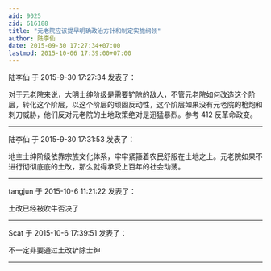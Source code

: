 ```yaml
---
aid: 9025
zid: 616188
title: "元老院应该提早明确政治方针和制定实施纲领"
author: 陆李仙
date: 2015-09-30 17:27:34+07:00
lastmod: 2015-10-06 17:39:00+07:00
---
```


陆李仙 于 2015-9-30 17:27:34 发表了：

对于元老院来说，大明士绅阶级是需要铲除的敌人，不管元老院如何改造这个阶层，转化这个阶层，以这个阶层的顽固反动性，这个阶层如果没有元老院的枪炮和刺刀威胁，他们反对元老院的土地政策绝对是迅猛暴烈。参考 412 反革命政变。

---

陆李仙 于 2015-9-30 17:31:53 发表了：

地主士绅阶级依靠宗族文化体系，牢牢紧箍着农民舒服在土地之上。元老院如果不进行彻彻底底的土改，那么就得承受上百年的社会动荡。

---

tangjun 于 2015-10-6 11:21:22 发表了：

土改已经被吹牛否决了

---

Scat 于 2015-10-6 17:39:51 发表了：

不一定非要通过土改铲除士绅

---
